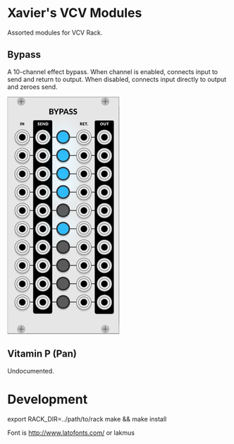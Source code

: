 # Xavier's VCV Modules

Assorted modules for VCV Rack.

## Bypass

A 10-channel effect bypass. When channel is enabled, connects input to send and
return to output. When disabled, connects input directly to output and zeroes
send.

![Bypass Screenshot](https://raw.githubusercontent.com/xaviershay/vcv-modules/master/images/bypass.png)

## Vitamin P (Pan)

Undocumented.

# Development

   export RACK_DIR=../path/to/rack
   make && make install

Font is http://www.latofonts.com/ or lakmus
